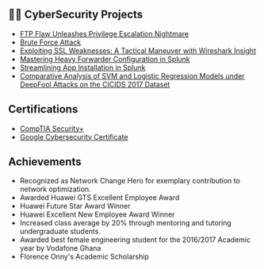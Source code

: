 
 <h2>👨‍💻 CyberSecurity Projects</h2>

  - [FTP Flaw Unleashes Privilege Escalation Nightmare](https://github.com/Hannah-A-S-Adjei/Guarding_Data_in_Transit-An_FTP_Vulnerability_Exploration)
  - [Brute Force Attack](https://github.com/Hannah-A-S-Adjei/Brute_Force_Attack)
  - [Exploiting SSL Weaknesses: A Tactical Maneuver with Wireshark Insight](https://github.com/Hannah-A-S-Adjei/SSL-Vulnerability)
  - [Mastering Heavy Forwarder Configuration in Splunk](https://github.com/Hannah-A-S-Adjei/Mastering-Heavy-Forwarder-Configuration-in-Splunk)
  - [Streamlining App Installation in Splunk](https://github.com/Hannah-A-S-Adjei/Streamlining-App-Installation-in-Splunk)
  - [Comparative Analysis of SVM and Logistic Regression Models under DeepFool Attacks on the CICIDS 2017 Dataset](https://github.com/Hannah-A-S-Adjei/CSV/blob/master/DeepFool_Attack_on_SVM_and_LR.ipynb)

<h2>Certifications</h2>

  - [CompTIA Security+](https://www.credly.com/badges/ffc17a6c-4b98-4b00-98a6-c7a4a20a3840/public_url)
  - [Google Cybersecurity Certificate](https://www.credly.com/badges/772fefac-1e24-4235-9531-f2886566a677/public_url)
  
   
<h2>Achievements</h2>

-	Recognized as Network Change Hero for exemplary contribution to network optimization.
- Awarded Huawei GTS Excellent Employee Award 
- Huawei Future Star Award Winner
- Huawei Excellent New Employee Award Winner
-	Increased class average by 20% through mentoring and tutoring undergraduate students.
-	Awarded best female engineering student for the 2016/2017 Academic year by Vodafone Ghana
- Florence Onny's Academic Scholarship


  



